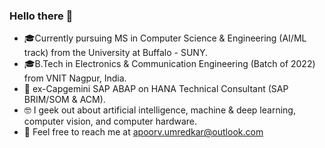 ### Hello there 🐣

- 🎓Currently pursuing MS in Computer Science & Engineering (AI/ML track) from the University at Buffalo - SUNY.
- 🎓B.Tech in Electronics & Communication Engineering (Batch of 2022) from VNIT Nagpur, India.
- 💼 ex-Capgemini SAP ABAP on HANA Technical Consultant (SAP BRIM/SOM & ACM).
- 🤓 I geek out about artificial intelligence, machine & deep learning, computer vision, and computer hardware.
- 📨 Feel free to reach me at [apoorv.umredkar@outlook.com](mailto:apoorv.umredkar@outlook.com)



